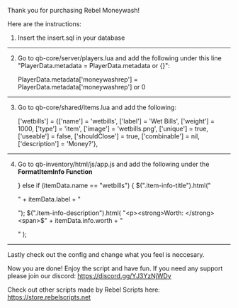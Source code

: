 Thank you for purchasing Rebel Moneywash!

Here are the instructions:

1. Insert the insert.sql in your database

-----------------------------------------------------------------------------------------------------

2. Go to qb-core/server/players.lua and add the following under this line "PlayerData.metadata = PlayerData.metadata or {}":

    PlayerData.metadata['moneywashrep'] = PlayerData.metadata['moneywashrep'] or 0

-----------------------------------------------------------------------------------------------------

3. Go to qb-core/shared/items.lua and add the following:

    ['wetbills'] 					 = {['name'] = 'wetbills', 			  	  		['label'] = 'Wet Bills', 				['weight'] = 1000, 		['type'] = 'item', 		['image'] = 'wetbills.png', 			['unique'] = true, 		['useable'] = false, 	['shouldClose'] = true,	   ['combinable'] = nil,   ['description'] = 'Money?'},

-----------------------------------------------------------------------------------------------------

4. Go to qb-inventory/html/js/app.js and add the following under the **FormatItemInfo Function**

    } else if (itemData.name == "wetbills") {
        $(".item-info-title").html("<p>" + itemData.label + "</p>");
        $(".item-info-description").html(
            "<p><strong>Worth: </strong><span>$" +
            itemData.info.worth +
            "</span></p>"
        );

-----------------------------------------------------------------------------------------------------
Lastly check out the config and change what you feel is neccesary. 

Now you are done! Enjoy the script and have fun. If you need any support please join our discord: https://discord.gg/YJ3YzNjWDy

Check out other scripts made by Rebel Scripts here: https://store.rebelscripts.net